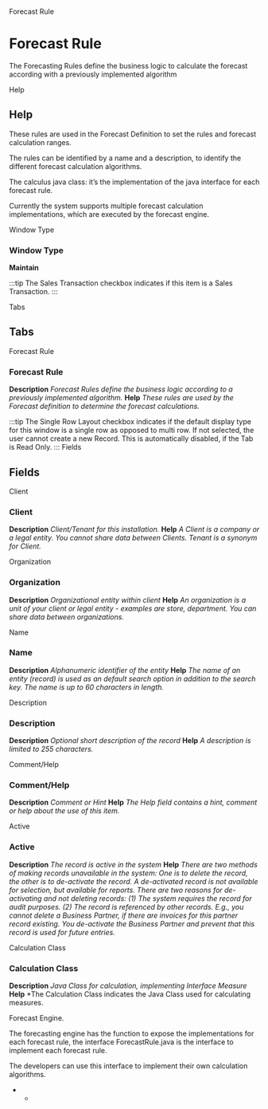 
Forecast Rule
# Forecast Rule


The Forecasting Rules define the business logic to calculate the forecast according with a previously implemented algorithm

Help
## Help

These rules are used in the Forecast Definition to set the rules and forecast calculation ranges.


The rules can be identified by a name and a description, to identify the different forecast calculation algorithms.


The calculus java class: it’s the implementation of the java interface for each forecast rule.


Currently the system supports multiple forecast calculation implementations, which are executed by the forecast engine.

Window Type
### Window Type

**Maintain**

:::tip
The Sales Transaction checkbox indicates if this item is a Sales Transaction.
:::

Tabs
## Tabs


Forecast Rule
### Forecast Rule

**Description**
 *Forecast Rules define the business logic according to a previously implemented algorithm.*
**Help**
 *These rules are used by the Forecast definition  to determine the forecast calculations.*

:::tip
The Single Row Layout checkbox indicates if the default display type for this window is a single row as opposed to multi row.
If not selected, the user cannot create a new Record.  This is automatically disabled, if the Tab is Read Only.
:::
Fields
## Fields


Client
### Client

**Description**
 *Client/Tenant for this installation.*
**Help**
 *A Client is a company or a legal entity. You cannot share data between Clients. Tenant is a synonym for Client.*

Organization
### Organization

**Description**
 *Organizational entity within client*
**Help**
 *An organization is a unit of your client or legal entity - examples are store, department. You can share data between organizations.*

Name
### Name

**Description**
 *Alphanumeric identifier of the entity*
**Help**
 *The name of an entity (record) is used as an default search option in addition to the search key. The name is up to 60 characters in length.*

Description
### Description

**Description**
 *Optional short description of the record*
**Help**
 *A description is limited to 255 characters.*

Comment/Help
### Comment/Help

**Description**
 *Comment or Hint*
**Help**
 *The Help field contains a hint, comment or help about the use of this item.*

Active
### Active

**Description**
 *The record is active in the system*
**Help**
 *There are two methods of making records unavailable in the system: One is to delete the record, the other is to de-activate the record. A de-activated record is not available for selection, but available for reports.
There are two reasons for de-activating and not deleting records:
(1) The system requires the record for audit purposes.
(2) The record is referenced by other records. E.g., you cannot delete a Business Partner, if there are invoices for this partner record existing. You de-activate the Business Partner and prevent that this record is used for future entries.*

Calculation Class
### Calculation Class

**Description**
 *Java Class for calculation, implementing Interface Measure*
**Help**
 *The Calculation Class indicates the Java Class used for calculating measures.


Forecast Engine.


The forecasting engine has the function to expose the implementations for each forecast rule, the interface ForecastRule.java is the interface to implement each forecast rule.


The developers can use this interface to implement their own calculation algorithms.
* *
